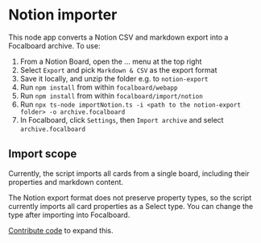 # Notion importer

This node app converts a Notion CSV and markdown export into a Focalboard archive. To use:
1. From a Notion Board, open the ... menu at the top right
2. Select `Export` and pick `Markdown & CSV` as the export format
3. Save it locally, and unzip the folder e.g. to `notion-export`
4. Run `npm install` from within `focalboard/webapp`
5. Run `npm install` from within `focalboard/import/notion`
6. Run `npx ts-node importNotion.ts -i <path to the notion-export folder> -o archive.focalboard`
7. In Focalboard, click `Settings`, then `Import archive` and select `archive.focalboard`

## Import scope

Currently, the script imports all cards from a single board, including their properties and markdown content.

The Notion export format does not preserve property types, so the script currently imports all card properties as a Select type. You can change the type after importing into Focalboard.

[Contribute code](https://www.focalboard.com/contribute/getting-started/) to expand this.
